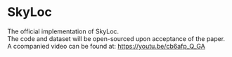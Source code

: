 # SkyLoc

The official implementation of SkyLoc.  
The code and dataset will be open-sourced upon acceptance of the paper.  
A ccompanied video can be found at: https://youtu.be/cb6afp_Q_GA
